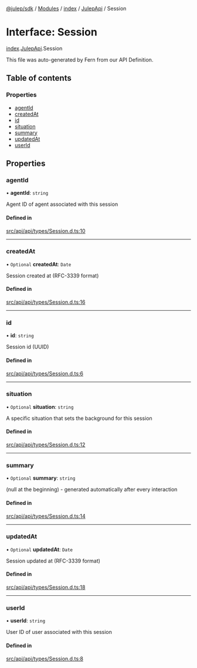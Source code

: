[@julep/sdk](../README.md) / [Modules](../modules.md) / [index](../modules/index.md) / [JulepApi](../modules/index.JulepApi.md) / Session

# Interface: Session

[index](../modules/index.md).[JulepApi](../modules/index.JulepApi.md).Session

This file was auto-generated by Fern from our API Definition.

## Table of contents

### Properties

- [agentId](index.JulepApi.Session.md#agentid)
- [createdAt](index.JulepApi.Session.md#createdat)
- [id](index.JulepApi.Session.md#id)
- [situation](index.JulepApi.Session.md#situation)
- [summary](index.JulepApi.Session.md#summary)
- [updatedAt](index.JulepApi.Session.md#updatedat)
- [userId](index.JulepApi.Session.md#userid)

## Properties

### agentId

• **agentId**: `string`

Agent ID of agent associated with this session

#### Defined in

[src/api/api/types/Session.d.ts:10](https://github.com/julep-ai/samantha-dev/blob/4200383/sdks/js/src/api/api/types/Session.d.ts#L10)

___

### createdAt

• `Optional` **createdAt**: `Date`

Session created at (RFC-3339 format)

#### Defined in

[src/api/api/types/Session.d.ts:16](https://github.com/julep-ai/samantha-dev/blob/4200383/sdks/js/src/api/api/types/Session.d.ts#L16)

___

### id

• **id**: `string`

Session id (UUID)

#### Defined in

[src/api/api/types/Session.d.ts:6](https://github.com/julep-ai/samantha-dev/blob/4200383/sdks/js/src/api/api/types/Session.d.ts#L6)

___

### situation

• `Optional` **situation**: `string`

A specific situation that sets the background for this session

#### Defined in

[src/api/api/types/Session.d.ts:12](https://github.com/julep-ai/samantha-dev/blob/4200383/sdks/js/src/api/api/types/Session.d.ts#L12)

___

### summary

• `Optional` **summary**: `string`

(null at the beginning) - generated automatically after every interaction

#### Defined in

[src/api/api/types/Session.d.ts:14](https://github.com/julep-ai/samantha-dev/blob/4200383/sdks/js/src/api/api/types/Session.d.ts#L14)

___

### updatedAt

• `Optional` **updatedAt**: `Date`

Session updated at (RFC-3339 format)

#### Defined in

[src/api/api/types/Session.d.ts:18](https://github.com/julep-ai/samantha-dev/blob/4200383/sdks/js/src/api/api/types/Session.d.ts#L18)

___

### userId

• **userId**: `string`

User ID of user associated with this session

#### Defined in

[src/api/api/types/Session.d.ts:8](https://github.com/julep-ai/samantha-dev/blob/4200383/sdks/js/src/api/api/types/Session.d.ts#L8)

